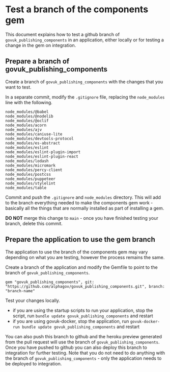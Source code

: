# Test a branch of the components gem

This document explains how to test a github branch of `govuk_publishing_components` in an application, either locally or for testing a change in the gem on integration.

## Prepare a branch of govuk_publishing_components

Create a branch of `govuk_publishing_components` with the changes that you want to test.

In a separate commit, modify the `.gitignore` file, replacing the `node_modules` line with the following.

```
node_modules/@babel
node_modules/@nodelib
node_modules/@oclif
node_modules/acorn
node_modules/ajv
node_modules/caniuse-lite
node_modules/devtools-protocol
node_modules/es-abstract
node_modules/eslint
node_modules/eslint-plugin-import
node_modules/eslint-plugin-react
node_modules/lodash
node_modules/micromark
node_modules/percy-client
node_modules/postcss
node_modules/puppeteer
node_modules/stylelint
node_modules/table
```

Commit and push the `.gitignore` and `node_modules` directory. This will add to the branch everything needed to make the components gem work - basically all the things that are normally installed as part of installing a gem.

**DO NOT** merge this change to `main` - once you have finished testing your branch, delete this commit.

## Prepare the application to use the gem branch

The application to use the branch of the components gem may vary depending on what you are testing, however the process remains the same.

Create a branch of the application and modify the Gemfile to point to the branch of `govuk_publishing_components`.

```
gem "govuk_publishing_components", git: "https://github.com/alphagov/govuk_publishing_components.git", branch: "branch-name"
```

Test your changes locally.

- if you are using the startup scripts to run your application, stop the script, run `bundle update govuk_publishing_components` and restart
- if you are using govuk-docker, stop the application, run `govuk-docker-run bundle update govuk_publishing_components` and restart

You can also push this branch to github and the heroku preview generated from the pull request will use the branch of `govuk_publishing_components`. Once you have pushed to github you can also deploy this branch to integration for further testing. Note that you do not need to do anything with the branch of `govuk_publishing_components` - only the application needs to be deployed to integration.
